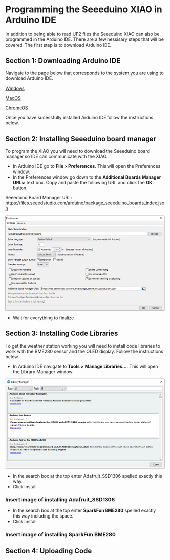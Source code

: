 # Programming the Seeeduino XIAO in Arduino IDE
In addition to being able to read UF2 files the Seeeduino XIAO can also be programmed in the Arduino IDE. There are a few nessisary steps that will be covered. The first step is to download Arduino IDE.

## Section 1: Downloading Arduino IDE
Navigate to the page below that corresponds to the system you are using to download Arduino IDE.

[Windows](https://github.com/Destination-SPACE/Weather-Station/tree/main/Arduino-programming/Windows)

[MacOS](https://github.com/Destination-SPACE/Weather-Station/tree/main/Arduino-programming/MacOS)

[ChromeOS](https://github.com/Destination-SPACE/Weather-Station/tree/main/Arduino-programming/ChromeOS)

Once you have sucessfully installed Arduino IDE follow the instructions below.

## Section 2: Installing Seeeduino board manager
To program the XIAO you will need to download the Seeeduino board manager so IDE can communicate with the XIAO.
- In Arduino IDE go to **File > Preferences**. This will open the Preferences window.
- In the Preferences window go down to the **Additional Boards Manager URLs:** text box. Copy and paste the following URL and click the **OK** button.

Seeeduino Board Manager URL: https://files.seeedstudio.com/arduino/package_seeeduino_boards_index.json

<p align="center"><img src="/assets/boardManagers.PNG" alt="Arduino IDE Board Managers" align="center"></p>

- Wait for everything to finalize

## Section 3: Installing Code Libraries
To get the weather station working you will need to install code libraries to work with the BME280 sensor and the OLED display. Follow the instructions below.
- In Arduino IDE navigate to **Tools > Manage Libraries...**. This will open the Library Manager window.

<p align="center"><img src="/assets/libraryManager.PNG" alt="Arduino IDE Board Managers" align="center"></p>

- In the search box at the top enter Adafruit_SSD1306 spelled exactly this way.
- Click Install

### Insert image of installing Adafruit_SSD1306

- In the search box at the top enter **SparkFun BME280** spelled exactly this way including the space.
- Click Install

### Insert image of installing SparkFun BME280

## Section 4: Uploading Code
